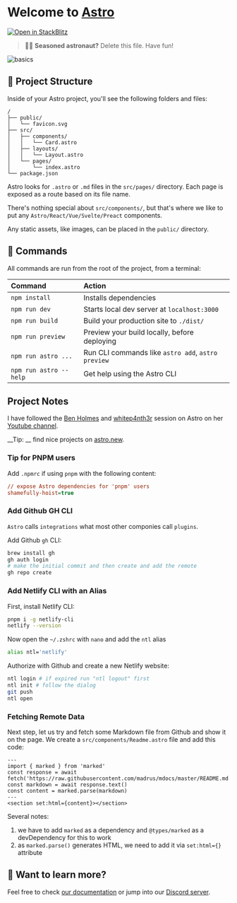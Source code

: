 # Welcome to [Astro](https://astro.build)

[![Open in StackBlitz](https://developer.stackblitz.com/img/open_in_stackblitz.svg)](https://stackblitz.com/github/withastro/astro/tree/latest/examples/basics)

> 🧑‍🚀 **Seasoned astronaut?** Delete this file. Have fun!

![basics](https://user-images.githubusercontent.com/4677417/186188965-73453154-fdec-4d6b-9c34-cb35c248ae5b.png)


## 🚀 Project Structure

Inside of your Astro project, you'll see the following folders and files:

```
/
├── public/
│   └── favicon.svg
├── src/
│   ├── components/
│   │   └── Card.astro
│   ├── layouts/
│   │   └── Layout.astro
│   └── pages/
│       └── index.astro
└── package.json
```

Astro looks for `.astro` or `.md` files in the `src/pages/` directory. Each page is exposed as a route based on its file name.

There's nothing special about `src/components/`, but that's where we like to put any `Astro/React/Vue/Svelte/Preact` components.

Any static assets, like images, can be placed in the `public/` directory.

## 🧞 Commands

All commands are run from the root of the project, from a terminal:

| Command                | Action                                             |
| :--------------------- | :------------------------------------------------- |
| `npm install`          | Installs dependencies                              |
| `npm run dev`          | Starts local dev server at `localhost:3000`        |
| `npm run build`        | Build your production site to `./dist/`            |
| `npm run preview`      | Preview your build locally, before deploying       |
| `npm run astro ...`    | Run CLI commands like `astro add`, `astro preview` |
| `npm run astro --help` | Get help using the Astro CLI                       |

## Project Notes

I have followed the [Ben Holmes](https://twitter.com/BHolmesDev) and [whitep4nth3r](https://www.youtube.com/c/whitep4nth3r) session on Astro on her [Youtube channel](https://www.youtube.com/watch?v=A3HDN_dPq7k).


__Tip: __ find nice projects on [astro.new](https://astro.new).

### Tip for PNPM users

Add `.npmrc` if using `pnpm` with the following content:

```ini
// expose Astro dependencies for 'pnpm' users
shamefully-hoist=true
```

### Add Github GH CLI

`Astro` calls `integrations` what most other componies call `plugins`.

Add Github `gh` CLI:

```bash
brew install gh
gh auth login
# make the initial commit and then create and add the remote
gh repo create
```

### Add Netlify CLI with an Alias

First, install Netlify CLI:

```bash
pnpm i -g netlify-cli
netlify --version
```

Now open the `~/.zshrc` with `nano` and add the `ntl` alias

```bash
alias ntl='netlify'
```

Authorize with Github and create a new Netlify website:

```bash
ntl login # if expired run "ntl logout" first
ntl init # follow the dialog
git push
ntl open
```

### Fetching Remote Data

Next step, let us try and fetch some Markdown file from Github and show it on the page. We create a `src/components/Readme.astro` file and add this code:

```tsx
---
import { marked } from 'marked'
const response = await fetch('https://raw.githubusercontent.com/madrus/mdocs/master/README.md')
const markdown = await response.text()
const content = marked.parse(markdown)
---
<section set:html={content}></section>
```

Several notes:
1. we have to add `marked` as a dependency and `@types/marked` as a devDependency for this to work
2. as `marked.parse()` generates HTML, we need to add it via `set:html={}` attribute

## 👀 Want to learn more?

Feel free to check [our documentation](https://docs.astro.build) or jump into our [Discord server](https://astro.build/chat).

